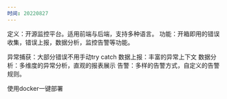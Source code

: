 ```yaml
---
时间: 20220827
---
```

定义：开源监控平台。适用前端与后端，支持多种语言。
功能：开箱即用的错误收集，错误上报，数据分析，监控告警等功能。

异常捕获：大部分错误不用手动try catch
数据上报：丰富的异常上下文
数据分析：多维度的异常分析，直观的报表展示
告警：多样的告警方式，自定义的告警规则。

使用docker一键部署